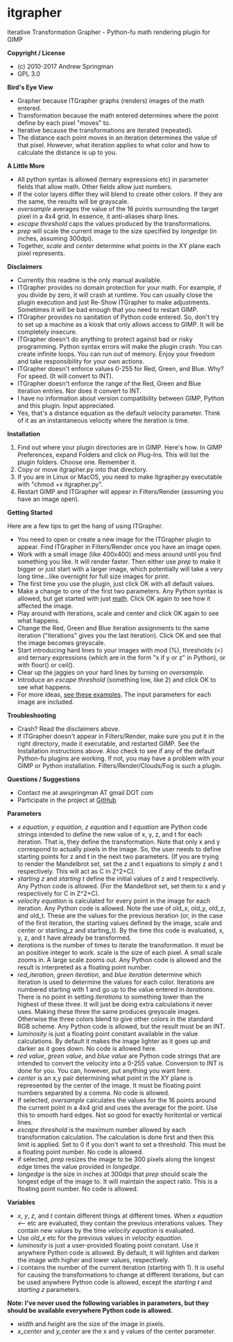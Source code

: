 # itgrapher
Iterative Transformation Grapher - Python-fu math rendering plugin for GIMP

**Copyright / License**
- (c) 2010-2017 Andrew Springman
- GPL 3.0

**Bird's Eye View**
- Grapher because ITGrapher graphs (renders) images of the math entered.
- Transformation because the math entered determines where the point define by each pixel "moves" to.
- Iterative because the transformations are iterated (repeated).
- The distance each point moves in an iteration determines the value of that pixel.  However, what iteration applies to what color and how to calculate the distance is up to you.

**A Little More**
- All python syntax is allowed (ternary expressions etc) in parameter fields that allow math.  Other fields allow just numbers. 
- If the color layers differ they will blend to create other colors.  If they are the same, the results will be grayscale.
- _oversample_ averages the value of the 16 points surrounding the target pixel in a 4x4 grid.  In essence, it anti-aliases sharp lines.
- _escape threshold_ caps the values produced by the transformations.
- _prep_ will scale the current image to the size specified by _longedge_ (in inches, assuming 300dpi).
- Together, _scale_ and _center_ determine what points in the XY plane each pixel represents.

**Disclaimers**
- Currently this readme is the only manual available.  
- ITGrapher provides no domain protection for your math.  For example, if you divide by zero, it will crash at runtime.  You can usually close the plugin execution and just Re-Show ITGrapher to make adjustments.  Sometimes it will be bad enough that you need to restart GIMP.
- ITGrapher provides no sanitation of Python code entered.  So, don't try to set up a machine as a kiosk that only allows access to GIMP.  It will be completely insecure.
- ITGrapher doesn't do anything to protect against bad or risky programming.  Python syntax errors will make the plugin crash.  You can create infinite loops.  You can run out of memory.  Enjoy your freedom and take responsibility for your own actions.
- ITGrapher doesn't enforce values 0-255 for Red, Green, and Blue.  Why?  For speed.  (It will convert to INT).
- ITGrapher doesn't enforce the range of the Red, Green and Blue iteration entries.  Nor does it convert to INT.
- I have no information about version compatibility between GIMP, Python and this plugin. Input appreciated.
- Yes, that's a distance equation as the default velocity parameter.  Think of it as an instantaneous velocity where the iteration is time.

**Installation**
1. Find out where your plugin directories are in GIMP.  Here's how.  In GIMP Preferences, expand Folders and click on Plug-Ins.  This will list the plugin folders.  Choose one.  Remember it.
2. Copy or move itgrapher.py into that directory.
3. If you are in Linux or MacOS, you need to make itgrapher.py executable with "chmod +x itgrapher.py".
4. Restart GIMP and ITGrapher will appear in Filters/Render (assuming you have an image open).

**Getting Started**

Here are a few tips to get the hang of using ITGrapher.

- You need to open or create a new image for the ITGrapher plugin to appear.  Find ITGrapher in Filters/Render once you have an image open.
- Work with a small image (like 400x400) and mess around until you find something you like.  It will render faster.  Then either use _prep_ to make it bigger or just start with a larger image, which potentially will take a very long time...like overnight for full size images for print.
- The first time you use the plugin, just click OK with all default values.
- Make a change to one of the first two parameters.  Any Python syntax is allowed, but get started with just [math](https://docs.python.org/2/library/math.html).  Click OK again to see how it affected the image.
- Play around with iterations, scale and center and click OK again to see what happens.
- Change the Red, Green and Blue iteration assignments to the same iteration ("iterations" gives you the last iteration).  Click OK and see that the image becomes greyscale.
- Start introducing hard lines to your images with mod (%), thresholds (<) and ternary expressions (which are in the form "x if y or z" in Python), or with floor() or ceil().  
- Clear up the jaggies on your hard lines by turning on _oversample_.
- Introduce an _escape threshold_ (something low, like 2) and click OK to see what happens.
- For more ideas, [see these examples](http://andrewspringman.com/tag/itgrapher/).  The input parameters for each image are included.

**Troubleshooting**
- Crash?  Read the disclaimers above.
- If ITGrapher doesn't appear in Filters/Render, make sure you put it in the right directory, made it executable, and restarted GIMP.  See the Installation instructions above.
Also check to see if any of the default Python-fu plugins are working.
If not, you may have a problem with your GIMP or Python installation.
Filters/Render/Clouds/Fog is such a plugin.

**Questions / Suggestions**
- Contact me at awspringman AT gmail DOT com
- Participate in the project at [GitHub](https://github.com/andrewspringman/itgrapher)

**Parameters**
- _x equation_, _y equation_, _z equation_ and _t equation_ are Python code strings intended to define the new value of x, y, z, and t for each iteration.  That is, they define the transformation.  Note that only x and y correspond to actually pixels in the image.  So, the user needs to define starting points for z and t in the next two parameters.  (If you are trying to render the Mandelbrot set, set the z and t equations to simply z and t respectively.  This will act as C in Z^2+C).
- _starting z_ and _starting t_ define the initial values of z and t respectively.  Any Python code is allowed.  (For the Mandelbrot set, set them to x and y respectively for C in Z^2+C).
- _velocity equation_ is calculated for every point in the image for each iteration.  Any Python code is allowed.  Note the use of old_x, old_y, old_z, and old_t.  These are the values for the previous iteration (or, in the case of the first iteration, the starting values defined by the image, scale and center or starting_z and starting_t).
By the time this code is evaluated, x, y, z, and t have already be transformed.
- _iterations_ is the number of times to iterate the transformation.  It must be an positive integer to work.
scale is the size of each pixel.  A small scale zooms in.  A large scale zooms out.  Any Python code is allowed and the result is interpreted as a floating point number.
- _red_iteration_, _green iteration_, and _blue iteration_ determine which iteration is used to determine the values for each color.  Iterations are numbered starting with 1 and go up to the value entered in _iterations_.  There is no point in setting _iterations_ to something lower than the highest of these three.  It will just be doing extra calculations it never uses.  Making these three the same produces greyscale images.  Otherwise the three colors blend to give other colors in the standard RGB scheme.  Any Python code is allowed, but the result must be an INT.
- _luminosity_ is just a floating point constant available in the value calculations.  By default it makes the image lighter as it goes up and darker as it goes down.  No code is allowed here.
- _red value_, _green value_, and _blue value_ are Python code strings that are intended to convert the velocity into a 0-255 value.  Conversion to INT is done for you.  You can, however, put anything you want here.
- _center_ is an x,y pair determining what point in the XY plane is represented by the center of the image.  It must be floating point numbers separated by a comma.  No code is allowed.
- If selected, _oversample_ calculates the values for the 16 points around the current point in a 4x4 grid and uses the average for the point.  Use this to smooth hard edges.  Not so good for exactly horitontal or vertical lines.
- _escape threshold_ is the maximum number allowed by each transformation calculation.  The calculation is done first and then this limit is applied.  Set to 0 if you don't want to set a threshold.  This must be a floating point number.  No code is allowed.
- if selected, _prep_ resizes the image to be 300 pixels along the longest edge times the value provided in _longedge_.
- _longedge_ is the size in inches at 300dpi that _prep_ should scale the longest edge of the image to.  It will maintain the aspect ratio. This is a floating point number.  No code is allowed.

**Variables**
- _x_, _y_, _z_, and _t_ contain different things at different times.  When _x equation <--_ etc are evaluated, they contain the previous interations values.  They contain new values by the time _velocity equation_ is evaluated.
- Use _old_x_ etc for the previous values in _velocity equation_.
- _luminosity_ is just a user-provided floating point constant.  Use it anywhere Python code is allowed.  By default, it will lighten and darken the image with higher and lower values, respectively.
- _i_ contains the number of the current iteration (starting with 1).  It is useful for causing the transformations to change at different iterations, but can be used anywhere Python code is allowed, except the _starting t_ and _starting z_ parameters.

**Note: I've never used the following variables in parameters, but they should be available everywhere Python code is allowed.**
- _width_ and _height_ are the size of the image in pixels.
- _x_center_ and _y_center_ are the x and y values of the center parameter.
